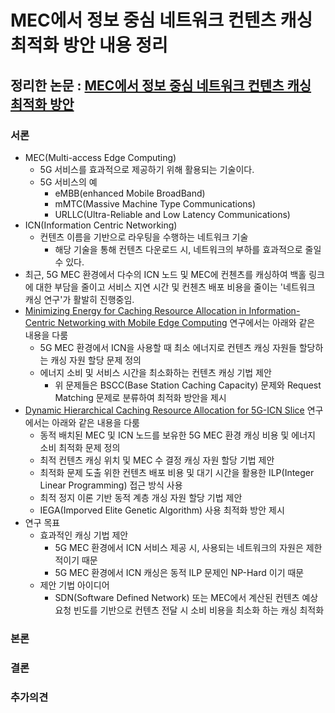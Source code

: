 # MEC에서 정보 중심 네트워크 컨텐츠 캐싱 최적화 방안 내용 정리
## 정리한 논문 : [MEC에서 정보 중심 네트워크 컨텐츠 캐싱 최적화 방안](https://www.dbpia.co.kr/journal/articleDetail?nodeId=NODE11022693)
### 서론
- MEC(Multi-access Edge Computing)
    - 5G 서비스를 효과적으로 제공하기 위해 활용되는 기술이다.
    - 5G 서비스의 예
        - eMBB(enhanced Mobile BroadBand)
        - mMTC(Massive Machine Type Communications)
        - URLLC(Ultra-Reliable and Low Latency Communications)
- ICN(Information Centric Networking)
    - 컨텐츠 이름을 기반으로 라우팅을 수행하는 네트워크 기술
        - 해당 기술을 통해 컨텐츠 다운로드 시, 네트워크의 부하를 효과적으로 줄일 수 있다.
- 최근, 5G MEC 환경에서 다수의 ICN 노드 및 MEC에 컨첸츠를 캐싱하여 백홀 링크에 대한 부담을 줄이고 서비스 지연 시간 및 컨첸츠 배포 비용을 줄이는 '네트워크 캐싱 연구'가 활발히 진행중임.
- [Minimizing Energy for Caching Resource Allocation in Information-Centric Networking with Mobile Edge Computing](https://ieeexplore.ieee.org/document/8890386) 연구에서는 아래와 같은 내용을 다룸
    - 5G MEC 환경에서 ICN을 사용할 때 최소 에너지로 컨텐츠 캐싱 자원들 할당하는 캐싱 자원 할당 문제 정의
    - 에너지 소비 및 서비스 시간을 최소화하는 컨텐츠 캐싱 기법 제안
        - 위 문제들은 BSCC(Base Station Caching Capacity) 문제와 Request Matching 문제로 분류하여 최적화 방안을 제시
- [Dynamic Hierarchical Caching Resource Allocation for 5G-ICN Slice](https://ieeexplore.ieee.org/document/9552913) 연구에서는 아래와 같은 내용을 다룸
    - 동적 배치된 MEC 및 ICN 노드를 보유한 5G MEC 환경 캐싱 비용 및 에너지 소비 최적화 문제 정의
    - 최적 컨텐츠 캐싱 위치 및 MEC 수 결정 캐싱 자원 할당 기법 제안
    - 최적화 문제 도출 위한 컨텐츠 배포 비용 및 대기 시간을 활용한 ILP(Integer Linear Programming) 접근 방식 사용
    - 최적 정지 이론 기반 동적 계층 개싱 자원 할당 기법 제안
    - IEGA(Imporved Elite Genetic Algorithm) 사용 최적화 방안 제시
- 연구 목표
    - 효과적인 캐싱 기법 제안
        - 5G MEC 환경에서 ICN 서비스 제공 시, 사용되는 네트워크의 자원은 제한적이기 때문
        - 5G MEC 환경에서 ICN 캐싱은 동적 ILP 문제인 NP-Hard 이기 때문
    - 제안 기법 아이디어
        - SDN(Software Defined Network) 또는 MEC에서 계산된 컨텐츠 예상 요청 빈도를 기반으로 컨텐츠 전달 시 소비 비용을 최소화 하는 캐싱 최적화
### 본론
### 결론
### 추가의견